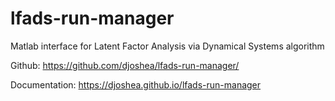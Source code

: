 # lfads-run-manager
Matlab interface for Latent Factor Analysis via Dynamical Systems algorithm

Github: https://github.com/djoshea/lfads-run-manager/

Documentation: https://djoshea.github.io/lfads-run-manager
